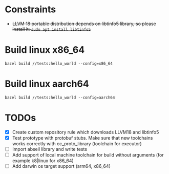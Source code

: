# Constraints
- <s>LLVM 18 portable distribution depends on libtinfo5 library, so please install it: `sudo apt install libtinfo5`</s>

# Build linux x86_64
`bazel build //tests:hello_world --config=x86_64`

# Build linux aarch64
`bazel build //tests:hello_world --config=aarch64`

# TODOs
- [X] Create custom repository rule which downloads LLVM18 and libtinfo5
- [X] Test prototype with protobuf stubs. Make sure that new toolchains works correctly with cc_proto_library (toolchain for executor)
- [ ] Import abseil library and write tests
- [ ] Add support of local machine toolchain for build without arguments (for example k8|linux for x86_64)
- [ ] Add darwin os target support (arm64, x86_64)